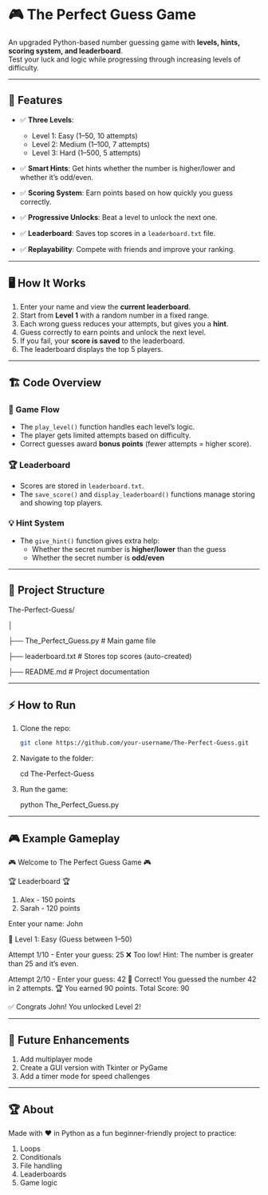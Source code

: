# 🎮 The Perfect Guess Game  

An upgraded Python-based number guessing game with **levels, hints, scoring system, and leaderboard**.  
Test your luck and logic while progressing through increasing levels of difficulty.  

---------------------------------------------------------------------------------------------------------------------

## 🚀 Features  
- ✅ **Three Levels**:  
  - Level 1: Easy (1–50, 10 attempts)  
  - Level 2: Medium (1–100, 7 attempts)  
  - Level 3: Hard (1–500, 5 attempts)  

- ✅ **Smart Hints**: Get hints whether the number is higher/lower and whether it’s odd/even.  
- ✅ **Scoring System**: Earn points based on how quickly you guess correctly.  
- ✅ **Progressive Unlocks**: Beat a level to unlock the next one.  
- ✅ **Leaderboard**: Saves top scores in a `leaderboard.txt` file.  
- ✅ **Replayability**: Compete with friends and improve your ranking.  

------------------------------------------------------------------------------------------------------------------------

## 🖥️ How It Works  
1. Enter your name and view the **current leaderboard**.  
2. Start from **Level 1** with a random number in a fixed range.  
3. Each wrong guess reduces your attempts, but gives you a **hint**.  
4. Guess correctly to earn points and unlock the next level.  
5. If you fail, your **score is saved** to the leaderboard.  
6. The leaderboard displays the top 5 players.  

---------------------------------------------------------------------------------------------------------------------------

## 🏗️ Code Overview  

### 🎯 Game Flow
- The `play_level()` function handles each level’s logic.  
- The player gets limited attempts based on difficulty.  
- Correct guesses award **bonus points** (fewer attempts = higher score).  

### 🏆 Leaderboard
- Scores are stored in `leaderboard.txt`.  
- The `save_score()` and `display_leaderboard()` functions manage storing and showing top players.  

### 💡 Hint System
- The `give_hint()` function gives extra help:  
  - Whether the secret number is **higher/lower** than the guess  
  - Whether the secret number is **odd/even**  

------------------------------------------------------------------------------------------------------------------------------

## 📂 Project Structure  

The-Perfect-Guess/

│

├── The_Perfect_Guess.py # Main game file

├── leaderboard.txt # Stores top scores (auto-created)

├── README.md # Project documentation

----------------------------------------------------------------------------------------------------------------------------------

## ⚡ How to Run  

1. Clone the repo:
   ```bash
   git clone https://github.com/your-username/The-Perfect-Guess.git
   
2. Navigate to the folder:
   
     cd The-Perfect-Guess

4. Run the game:
   
     python The_Perfect_Guess.py

---------------------------------------------------------------------------------------------------------------------------------------

## 🎮 Example Gameplay

🎮 Welcome to The Perfect Guess Game 🎮

🏆 Leaderboard 🏆
1. Alex - 150 points
2. Sarah - 120 points

Enter your name: John

🔹 Level 1: Easy (Guess between 1–50)

Attempt 1/10 - Enter your guess: 25
❌ Too low!
Hint: The number is greater than 25 and it’s even.

Attempt 2/10 - Enter your guess: 42
🎉 Correct! You guessed the number 42 in 2 attempts.
🏆 You earned 90 points. Total Score: 90

✅ Congrats John! You unlocked Level 2!

-----------------------------------------------------------------------------------------------------------------------------------------------

## 📌 Future Enhancements

1. Add multiplayer mode
2. Create a GUI version with Tkinter or PyGame
3. Add a timer mode for speed challenges

------------------------------------------------------------------------------------------------------------------------------------------------

## 🏆 About
Made with ❤️ in Python as a fun beginner-friendly project to practice:

1. Loops
2. Conditionals
3. File handling
4. Leaderboards
5. Game logic

